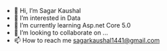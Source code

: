 - 👋 Hi, I’m Sagar Kaushal
- 👀 I’m interested in Data
- 🌱 I’m currently learning Asp.net Core 5.0
- 💞️ I’m looking to collaborate on ...
- 📫 How to reach me sagarkaushal1441@gmail.com

<!---
SagarTechno/SagarTechno is a ✨ special ✨ repository because its `README.md` (this file) appears on your GitHub profile.
You can click the Preview link to take a look at your changes.
--->
